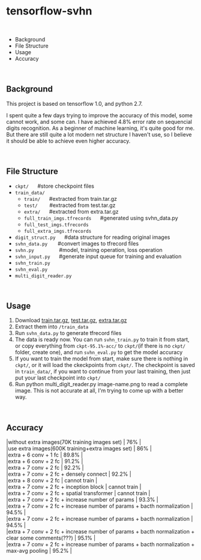 tensorflow-svhn
===

</br>

* Background
* File Structure
* Usage
* Accuracy

</br>

Background
---
This project is based on tensorflow 1.0, and python 2.7.

I spent quite a few days trying to improve the accuracy of this model, some cannot work, and some can. I have achieved 4.8% error rate on sequencial digits recognition. As a beginner of machine learning, it's quite good for me. But there are still quite a lot modern net structure I haven't use, so I believe it should be able to achieve even higher accuracy.

</br>

File Structure
---
* `ckpt/`&nbsp; &nbsp; &nbsp; #store checkpoint files
* `train_data/`
  * `train/`&nbsp; &nbsp; &nbsp; #extracted from train.tar.gz
  * `test/`&nbsp; &nbsp; &nbsp; &nbsp; #extracted from test.tar.gz
  * `extra/`&nbsp; &nbsp; &nbsp; #extracted from extra.tar.gz
  * `full_train_imgs.tfrecords`&nbsp; &nbsp; &nbsp; #generated using svhn_data.py
  * `full_test_imgs.tfrecords`
  * `full_extra_imgs.tfrecords`
* `digit_struct.py`&nbsp; &nbsp; &nbsp; #data structure for reading original images 
* `svhn_data.py`&nbsp; &nbsp;&nbsp; &nbsp; #convert images to tfrecord files
* `svhn.py`&nbsp; &nbsp; &nbsp;&nbsp; &nbsp; &nbsp;&nbsp; &nbsp; &nbsp;&nbsp; #model, training operation, loss operation
* `svhn_input.py`&nbsp; &nbsp; &nbsp; #generate input queue for training and evaluation
* `svhn_train.py`
* `svhn_eval.py`
* `multi_digit_reader.py`

</br>

Usage
---
1. Download [train.tar.gz](http://ufldl.stanford.edu/housenumbers/train.tar.gz), [test.tar.gz](http://ufldl.stanford.edu/housenumbers/test.tar.gz), [extra.tar.gz](http://ufldl.stanford.edu/housenumbers/extra.tar.gz)
2. Extract them into `/train_data`
3. Run `svhn_data.py` to generate tfrecord files
4. The data is ready now. You can run `svhn_train.py` to train it from start, or copy everything from `ckpt-95.1%-acc/` to `ckpt/`(if there is no `ckpt/` folder, create one), and run `svhn_eval.py` to get the model accuracy
5. If you want to train the model from start, make sure there is nothing in `ckpt/`, or it will load the ckeckpoints from `ckpt/`. The checkpoint is saved in `train_data/`, if you want to continue from your last training, then just put your last checkpoint into `ckpt/`
6. Run python multi_digit_reader.py image-name.png to read a complete image. This is not accurate at all, I'm trying to come up with a better way.

</br>

Accuracy
---

|without extra images(70K training images set) </t> | 76% | </br>
|use extra images(600K training+extra images set) | 86% | </br>
|extra + 6 conv + 1 fc | 89.8% | </br>
|extra + 6 conv + 2 fc | 91.2% | </br>
|extra + 7 conv + 2 fc | 92.2% | </br>
|extra + 7 conv + 2 fc + densely connect | 92.2% | </br>
|extra + 8 conv + 2 fc | cannot train | </br>
|extra + 7 conv + 2 fc + inception block | cannot train | </br>
|extra + 7 conv + 2 fc + spatial transformer | cannot train | </br>
|extra + 7 conv + 2 fc + increase number of params | 93.3% | </br>
|extra + 7 conv + 2 fc + increase number of params + bacth normalization | 94.5% | </br>
|extra + 7 conv + 2 fc + increase number of params + bacth normalization | 94.5% | </br>
|extra + 7 conv + 2 fc + increase number of params + bacth normalization + clear some comments(???) | 95.1% | </br>
|extra + 7 conv + 2 fc + increase number of params + bacth normalization + max-avg pooling | 95.2% | </br>



